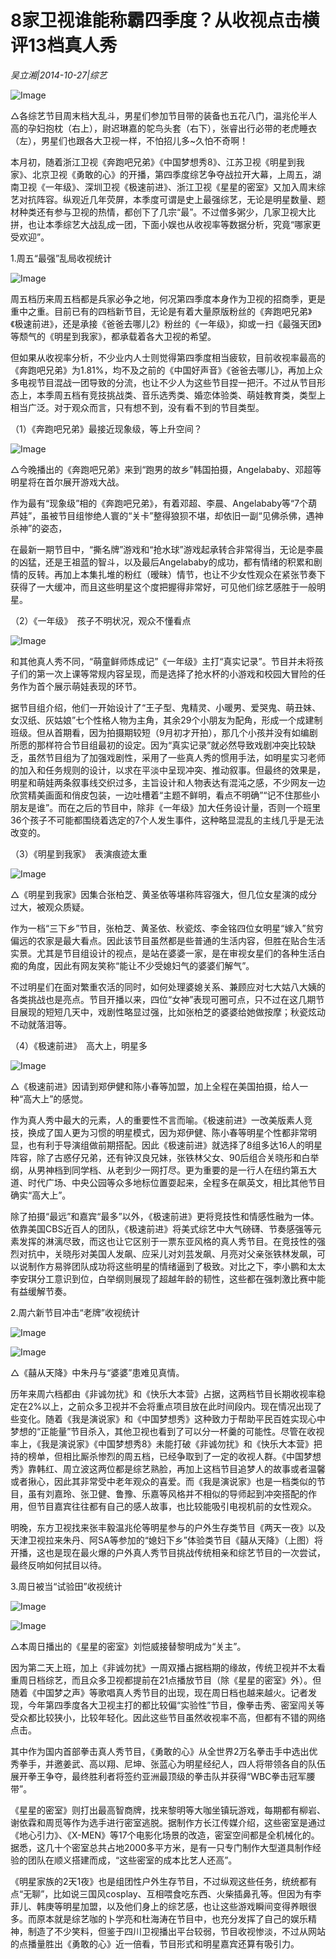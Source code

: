 # 8家卫视谁能称霸四季度？从收视点击横评13档真人秀

*吴立湘|2014-10-27|综艺*

![Image](http://p2.pstatp.com/large/pgc-image/152152954215649779543b0)

△各综艺节目周末档大乱斗，男星们参加节目带的装备也五花八门，温兆伦半人高的孕妇抱枕（右上），尉迟琳嘉的鸵鸟头套（右下），张睿出行必带的老虎睡衣（左），男星们也跟各大卫视一样，不怕招儿多~久怕不奇啊！

本月初，随着浙江卫视《奔跑吧兄弟》《中国梦想秀8》、江苏卫视《明星到我家》、北京卫视《勇敢的心》的开播，第四季度综艺争夺战拉开大幕，上周五，湖南卫视《一年级》、深圳卫视《极速前进》、浙江卫视《星星的密室》又加入周末综艺对抗阵容。纵观近几年荧屏，本季度可谓是史上最强综艺，无论是明星数量、题材种类还有参与卫视的热情，都创下了几宗“最”。不过僧多粥少，几家卫视大比拼，也让本季综艺大战乱成一团，下面小娱也从收视率等数据分析，究竟“哪家更受欢迎”。

1.周五“最强”乱局收视统计

![Image](http://p2.pstatp.com/large/pgc-image/15215295758704050d1df19)

周五档历来周五档都是兵家必争之地，何况第四季度本身作为卫视的招商季，更是重中之重。目前已有的四档新节目，无论是有着大量原版粉丝的《奔跑吧兄弟》《极速前进》，还是承接《爸爸去哪儿2》粉丝的《一年级》，抑或一扫《最强天团》等颓气的《明星到我家》，都承载着各大卫视的希望。

但如果从收视率分析，不少业内人士则觉得第四季度相当疲软，目前收视率最高的《奔跑吧兄弟》为1.81%，均不及之前的《中国好声音》《爸爸去哪儿》，再加上众多电视节目混战一团导致的分流，也让不少人为这些节目捏一把汗。不过从节目形态上，本季周五档有竞技挑战类、音乐选秀类、婚恋体验类、萌娃教育类，类型上相当广泛。对于观众而言，只有想不到，没有看不到的节目类型。

（1）《奔跑吧兄弟》最接近现象级，等上升空间？

![Image](http://p2.pstatp.com/large/pgc-image/1521529542168a12e09f067)

△今晚播出的《奔跑吧兄弟》来到“跑男的故乡”韩国拍摄，Angelababy、邓超等明星将在首尔展开游戏大战。

作为最有“现象级”相的《奔跑吧兄弟》，有着邓超、李晨、Angelababy等“7个葫芦娃”，虽被节目组惨绝人寰的“关卡”整得狼狈不堪，却依旧一副“见佛杀佛，遇神杀神”的姿态，

在最新一期节目中，“撕名牌”游戏和“抢水球”游戏起承转合非常得当，无论是李晨的凶猛，还是王祖蓝的智斗，以及最后Angelababy的成功，都有情绪的积累和剧情的反转。再加上本集扎堆的粉红（暧昧）情节，也让不少女性观众在紧张节奏下获得了一大缓冲，而且这些明星这个度把握得非常好，可见他们综艺感胜于一般明星。

（2）《一年级》　孩子不明状况，观众不懂看点

![Image](http://p2.pstatp.com/large/pgc-image/1521529542271b0b401c384)

和其他真人秀不同，“萌童鲜师炼成记”《一年级》主打“真实记录”。节目并未将孩子们的第一次上课等常规内容呈现，而是选择了抢水杯的小游戏和校园大冒险的任务作为首个展示萌娃表现的环节。

据节目组介绍，他们一开始设计了“王子型、鬼精灵、小暖男、爱哭鬼、萌丑妹、女汉纸、灰姑娘”七个性格人物为主角，其余29个小朋友为配角，形成一个成建制班级。但从首期看，因为拍摄期较短（9月初才开拍），那几个小孩并没有如编剧所愿的那样符合节目组最初的设定。因为“真实记录”就必然导致戏剧冲突比较缺乏，虽然节目组为了加强戏剧性，采用了一些真人秀的惯用手法，如明星实习老师的加入和任务规则的设计，以求在平淡中呈现冲突、推动叙事。但最终的效果是，明星和萌娃两条叙事线交织过多，主旨设计和人物表达有混沌之感，不少网友一边欣赏精美画面和俏皮包装，一边吐槽着“主题不鲜明，看点不明确”“记不住那些小朋友是谁”。而在之后的节目中，除非《一年级》加大任务设计量，否则一个班里36个孩子不可能都围绕着选定的7个人发生事件，这种略显混乱的主线几乎是无法改变的。

（3）《明星到我家》　表演痕迹太重

![Image](http://p2.pstatp.com/large/pgc-image/152152954214413c8644fd3)

△《明星到我家》因集合张柏芝、黄圣依等堪称阵容强大，但几位女星演的成分过大，被观众质疑。

作为一档“三下乡”节目，张柏芝、黄圣依、秋瓷炫、李金铭四位女明星“嫁入”贫穷偏远的农家是最大看点。因此该节目虽然都是些普通的生活内容，但胜在贴合生活实景。尤其是节目组设计的视点，是站在婆婆一家，是在审视女星们的各种生活白痴的角度，因此有网友笑称“能让不少受媳妇气的婆婆们解气”。

不过明星们在面对繁重农活的同时，如何处理婆媳关系、兼顾应对七大姑八大姨的各类挑战也是亮点。节目开播以来，四位“女神”表现可圈可点，只不过在这几期节目展现的短短几天中，戏剧性略显过强，比如张柏芝的婆婆给她做按摩；秋瓷炫动不动就落泪等。

（4）《极速前进》　高大上，明星多

![Image](http://p2.pstatp.com/large/pgc-image/1521529542184eca1870a95)

△《极速前进》因请到郑伊健和陈小春等加盟，加上全程在美国拍摄，给人一种“高大上”的感觉。

作为真人秀中最大的元素，人的重要性不言而喻。《极速前进》一改美版素人竞技，换成了国人更为习惯的明星模式，因为郑伊健、陈小春等明星个性都非常明显，也有利于导演组做前期搭配。因此《极速前进》就选择了8组多达16人的明星阵容，除了古惑仔兄弟，还有钟汉良兄妹，张铁林父女、90后组合关晓彤和白举纲，从男神档到同学档、从老到少一网打尽。更为重要的是一行人在纽约第五大道、时代广场、中央公园等众多地标位置耍起来，全程多在飙英文，相比其他节目确实“高大上”。

除了拍摄“最远”和嘉宾“最多”以外，《极速前进》更将竞技性和情感性融为一体。依靠美国CBS近百人的团队，《极速前进》将美式综艺中大气磅礴、节奏感强等元素发挥的淋漓尽致，而这也让它区别于一票东亚风格的真人秀节目。在竞技性的强烈对抗中，关晓彤对美国人发飙、应采儿对刘芸发飙、月亮对父亲张铁林发飙，可以说制作方易骅团队成功将这些明星的情绪逼到了极致。对比之下，李小鹏和太太李安琪分工意识到位，白举纲则展现了超越年龄的韧性，这些都在强刺激比赛中能有益缓解节奏。

2.周六新节目冲击“老牌”收视统计

![Image](http://p2.pstatp.com/large/pgc-image/1521529542094addaa8bfe2)

![Image](http://p2.pstatp.com/large/pgc-image/15215295421789d01861ed8)

△《囍从天降》中朱丹与“婆婆”患难见真情。

历年来周六档都由《非诚勿扰》和《快乐大本营》占据，这两档节目长期收视率稳定在2%以上，之前众多卫视并不会将重点项目放在此时间段内。现在情况出现了些变化。随着《我是演说家》和《中国梦想秀》这种致力于帮助平民百姓实现心中梦想的“正能量”节目杀入，其他卫视也看到了可以分一杯羹的可能性。尽管在收视率上，《我是演说家》《中国梦想秀8》未能打破《非诚勿扰》和《快乐大本营》把持的榜单，但相比厮杀惨烈的周五档，已经争取到了一定的收视人群。《中国梦想秀》靠韩红、周立波这两位都是综艺熟脸，再加上这档节目追梦人的故事或者温馨或者揪心，因此其非常受中老年观众的喜爱。而《我是演说家》也是一档类似的节目，虽有刘嘉玲、张卫健、鲁豫、乐嘉等风格并不相似的导师起到冲突搭配的作用，但节目嘉宾往往都有自己的感人故事，也比较能吸引电视机前的女性观众。

明晚，东方卫视找来张丰毅温兆伦等明星参与的户外生存类节目《两天一夜》以及天津卫视拉来朱丹、阿SA等参加的“媳妇下乡”体验类节目《囍从天降》（上图）将开播，这也是现在最火爆的户外真人秀节目挑战传统相亲和综艺节目的一次尝试，最终反响如何拭目以待。

3.周日被当“试验田”收视统计

![Image](http://p2.pstatp.com/large/pgc-image/152152954210911fa5eb995)

![Image](http://p2.pstatp.com/large/pgc-image/15215295421307a96b8683f)

△本周日播出的《星星的密室》刘恺威接替黎明成为“关主”。

因为第二天上班，加上《非诚勿扰》一周双播占据档期的缘故，传统卫视并不太看重周日档综艺，而且众多卫视都提前在21点播放节目（除《星星的密室》外）。但随着《中国梦之声》等歌唱真人秀节目的出现，现在周日档也越来越火。记者发现，今年第四季度各大卫视主打的都比较偏“实验性”节目，像拳击秀、密室闯关等受众都比较狭小，比较年轻化。因此这些节目虽然收视率不高，但都有不错的网络点击。

其中作为国内首部拳击真人秀节目，《勇敢的心》从全世界2万名拳击手中选出优秀拳手，并邀姜武、高以翔、尼坤、张蓝心为明星经纪人，四人将带领各自的队伍展开拳王争夺，最终胜利者将签约亚洲最顶级的拳击队并获得“WBC拳击冠军腰带”。

《星星的密室》则打出最高智商牌，找来黎明等大咖坐镇玩游戏，每期都有柳岩、谢依霖和周觅等作为选手进行密室逃脱。据制作方长江传媒介绍，这些密室是通过《地心引力》、《X-MEN》等17个电影化场景的改造，密室空间都是全机械化的。据悉，这几十个密室总共占地2000多平方米，是有一只专门制作大型道具制作经验的团队在顺义搭建而成，“这些密室的成本比艺人还高”。

《明星家族的2天1夜》也是组团性户外生存节目，不过纵观这些任务，统统都有点“无聊”，比如说三国风cosplay、互相喂食吃东西、火柴插鼻孔等。但因为有李菲儿、韩庚等明星加盟，以及他们身上的综艺感，也让这些游戏瞬间变得养眼很多。而原本就是综艺咖的卜学亮和杜海涛在节目中，也充分发挥了自己的娱乐精神，制造了不少笑料，但鉴于四川卫视播出平台较弱，节目收视惨淡，不过从网站的点播量胜出《勇敢的心》近一倍看，节目形式和明星嘉宾还算有吸引力。

